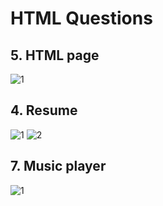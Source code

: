 # HTML Questions

## 5. HTML page

![1](https://github.com/Zareel/PlacementAssignment_ZareelKalam/assets/110910838/cab8d20b-0e2f-460b-8618-05803551f6ec)

## 4. Resume

![1](https://github.com/Zareel/PlacementAssignment_ZareelKalam/assets/110910838/cecceb44-4413-46e8-8f13-c8644cc3b6a2)
![2](https://github.com/Zareel/PlacementAssignment_ZareelKalam/assets/110910838/d9db2dfa-3045-495d-8999-c2df4c501c62)

## 7. Music player

![1](https://github.com/Zareel/PlacementAssignment_ZareelKalam/assets/110910838/60ac6e3d-3800-4db9-845b-0e64eba22829)
